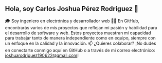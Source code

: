 ## Hola, soy Carlos Joshua Pérez Rodríguez 👋
🎓  Soy ingeniero en electrónica y desarrollador web 
👨‍💻 En GitHub, encontrarás varios de mis proyectos que reflejan mi pasión y habilidad para el desarrollo de software y web. Estos proyectos muestran mi capacidad para trabajar tanto de manera independiente como en equipo, siempre con un enfoque en la calidad y la innovación.
📫 ¿Quieres colaborar? ¡No dudes en conectarte conmigo aquí en GitHub o a través de mi correo electrónico: joshuarodriguez190622@gmail.com!
<!--
**JoshuaRod15/JoshuaRod15** is a ✨ _special_ ✨ repository because its `README.md` (this file) appears on your GitHub profile.

Here are some ideas to get you started:

- 🔭 I’m currently working on ...
- 🌱 I’m currently learning ...
- 👯 I’m looking to collaborate on ...
- 🤔 I’m looking for help with ...
- 💬 Ask me about ...
- 📫 How to reach me: ...
- 😄 Pronouns: ...
- ⚡ Fun fact: ...
-->
